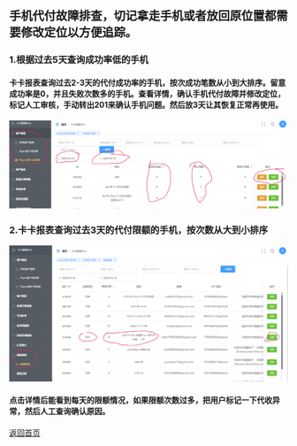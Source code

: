 
## 手机代付故障排查，切记拿走手机或者放回原位置都需要修改定位以方便追踪。

### 1.根据过去5天查询成功率低的手机
#### 卡卡报表查询过去2-3天的代付成功率的手机，按次成功笔数从小到大排序。留意成功率是0，并且失败次数多的手机。查看详情，确认手机代付故障并修改定位，标记人工审核，手动转出201来确认手机问题。然后放3天让其恢复正常再使用。

![成功率低的报表](imgSuccessRate.png)

### 2.卡卡报表查询过去3天的代付限额的手机，按次数从大到小排序
![img.png](img.png)

#### 点击详情后能看到每天的限额情况，如果限额次数过多，把用户标记一下代收异常，然后人工查询确认原因。






[返回首页](/README.md)